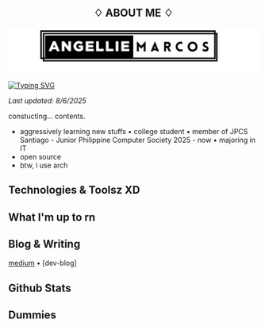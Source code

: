 <h2 align="center">
♢ ABOUT ME ♢
</h2>

![alt text](banner.png)

[![Typing SVG](https://readme-typing-svg.demolab.com?font=Fira+Code&weight=500&size=30&duration=1000&pause=500&color=364C88&multiline=true&width=435&lines=%F0%9F%91%8B+Hi!+I'm+Angie+%F0%9F%9A%80;%F0%96%A5%94+%DD%81+%CB%96+enjoy+your+stay+here+%F0%96%A5%94+%DD%81+%CB%96)](https://git.io/typing-svg)

_Last updated: 8/6/2025_

constucting... contents.

- aggressively learning new stuffs • college student • member of JPCS Santiago - Junior Philippine Computer Society 2025 - now • majoring in IT
- open source
- btw, i use arch

## Technologies & Toolsz XD

## What I'm up to rn

## Blog & Writing
[medium](https://medium.com/@chemixalyu04) • [dev-blog]

## Github Stats

## Dummies
<!--
**chemixalyu04/chemixalyu04** is a ✨ _special_ ✨ repository because its `README.md` (this file) appears on your GitHub profile.

Here are some ideas to get you started:
- 🔭 I’m currently working on ...
- 🌱 I’m currently learning ...
- 👯 I’m looking to collaborate on ...
- 🤔 I’m looking for help with ...
- 💬 Ask me about ...
- 📫 How to reach me: ...
- 😄 Pronouns: ...
- ⚡ Fun fact: ...
-->
